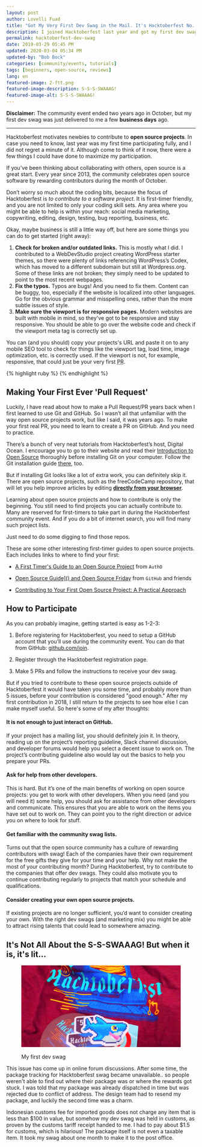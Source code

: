 ```yaml
---
layout: post
author: Lovelli Fuad
title: "Got My Very First Dev Swag in the Mail. It's Hacktoberfest No. 5!"
description: I joined Hacktoberfest last year and got my first dev swag this year. You too can take part in this community event this October. 
permalink: hacktoberfest-dev-swag
date: 2019-03-29 05:45 PM
updated: 2020-03-04 05:34 PM
updated-by: "Bob Bock"
categories: [community/events, tutorials]
tags: [beginners, open-source, reviews]
lang: en
featured-image: 2-ftt.png
featured-image-description: S-S-S-SWAAAG!
featured-image-alt: S-S-S-SWAAAG!
---
```


<div class="mb-4 lead"><b>Disclaimer:</b> The community event ended two years ago in October, but my first dev swag was just delivered to me a few <b>business days</b> ago.</div>

<hr class="mt-2 mb-4">

Hacktoberfest motivates newbies to contribute to **open source projects**. In case you need to know, last year was my first time participating fully, and I did not regret a minute of it. Although come to think of it now, there were a few things I could have done to maximize my participation. 

If you’ve been thinking about collaborating with others, open source is a great start. Every year since 2013, the community celebrates open source software by rewarding contributors during the month of October. 

Don’t worry so much about the coding bits, because the focus of Hacktoberfest is *to contribute to a software project*. It is first-timer friendly, and you are not limited to only your coding skill sets. Any area where you might be able to help is within your reach: social media marketing, copywriting, editing, design, testing, bug reporting, business, etc.

Okay, maybe business is still a little way off, but here are some things you can do to get started (right away):

1. <div class="points mt-4 ml-3"><b><span class="grey">Check for broken and/or outdated links.</span></b> This is mostly what I did. I contributed to a WebDevStudio project creating WordPress starter themes, so there were plenty of links referencing WordPress’s Codex, which has moved to a different subdomain but still at Wordpress.org. Some of these links are not broken; they simply need to be updated to point to the most recent webpages.</div> 

2. <div class="mt-2 ml-3"><b><span class="grey">Fix the typos.</span></b> Typos are bugs! And you need to fix them. Content can be buggy, too, especially if the website is localized into other languages. Go for the obvious grammar and misspelling ones, rather than the more subtle issues of style.</div> 

3. <div class="mt-2 ml-3 mb-4"><b><span class="grey">Make sure the viewport is for responsive pages.</span></b> Modern websites are built with mobile in mind, so they've got to be responsive and stay responsive. You should be able to go over the website code and check if the viewport meta tag is correctly set up.</div>

You can (and you should) copy your projects's URL and paste it on to any mobile SEO tool to check for things like the viewport tag, load time, image optimization, etc. is correctly used. If the viewport is not, for example, responsive, that could just be your very first <abbr title="Pull Reuqest">PR</abbr>.

{% highlight ruby %}
  <meta name=viewport content="width=device-width, initial-scale=1">
{% endhighlight %}

<div class="mt-4 mb-4"><h2><span class="grey">Making Your First Ever 'Pull Request'</span></h2></div>

Luckily, I have read about how to make a Pull Request/PR years back when I first learned to use Git and GitHub. So I wasn’t all that unfamiliar with the way open source projects work, but like I said, it was years ago. To make your first real PR, you need to learn to create a PR on GitHub. And you need to practice. 

There’s a bunch of very neat tutorials from Hacktoberfest’s host, Digital Ocean. I encourage you to go to their website and read their <a href="https://www.digitalocean.com/community/tutorial_series/an-introduction-to-open-source" class="pinklink">Introduction to Open Source</a> thoroughly before installing Git on your computer. Follow the Git installation guide <a href="https://www.digitalocean.com/community/tutorials/how-to-contribute-to-open-source-getting-started-with-git#contributing-to-open-source-projects" class="blue">there</a>, too. 

But if installing Git looks like a lot of extra work, you can definitely skip it. There are open source projects, such as the freeCodeCamp repository, that will let you help improve articles by editing <a href="https://medium.freecodecamp.org/hacktoberfest-2018-how-you-can-get-your-free-shirt-even-if-youre-new-to-coding-96080dd0b01b" class="blue"><b>directly from your browser</b></a>. 

Learning about open source projects and how to contribute is only the beginning. You still need to find projects you can actually contribute to. Many are reserved for first-timers to take part in during the Hacktoberfest community event. And if you do a bit of internet search, you will find many such project lists.

Just need to do some digging to find those repos. 

These are some other interesting first-timer guides to open source projects. Each includes links to where to find your first:

* <a href="https://auth0.com/blog/a-first-timers-guide-to-an-open-source-project/" class="pinklink">A First Timer's Guide to an Open Source Project</a> from <code>AuthO</code>

* <a href="https://opensource.guide/" class="pinklink">Open Source Guide]() and <a href="https://opensourcefriday.com/#participate" class="pinklink">Open Source Friday</a> from <code>GitHub</code> and friends

* <a href="https://blog.devcenter.co/contributing-to-your-first-open-source-project-a-practical-approach-1928c4cbdae" class="pinklink">Contributing to Your First Open Source Project: A Practical Approach</a>

<div class="mt-4 mb-4"><h2><span class="grey">How to Participate</span></h2></div>

As you can probably imagine, getting started is easy as 1-2-3: 

1.	Before registering for Hacktoberfest, you need to setup a GitHub account that you’ll use during the community event. You can do that from GitHub: <a href="https://github.com/join" class="blue">github.com/join</a>.

2.	Register through the Hacktoberfest registration page. 

3.	Make 5 PRs and follow the instructions to receive your dev swag. 

But if you tried to contribute to these open source projects outside of Hacktoberfest it would have taken you some time, and probably more than 5 issues, before your contribution is considered "good enough." After my first contribution in 2018, I still return to the projects to see how else I can make myself useful. So here's some of my after thoughts:

<div class="mt-4 mb-4"><h4><span class="grey">It is not enough to just interact on GitHub.</span></h4></div>

If your project has a mailing list, you should definitely join it. In theory, reading up on the project’s reporting guideline, Slack channel discussion, and developer forums would help you select a decent issue to work on. The project’s contributing guideline also would lay out the basics to help you prepare your PRs. 

<div class="mt-4 mb-4"><h4><span class="grey">Ask for help from other developers.</span></h4></div>

This is hard. But it’s one of the main benefits of working on open source projects: you get to work with other developers. When you need (and you will need it) some help, you should ask for assistance from other developers and communicate. This ensures that you are able to work on the items you have set out to work on. They can point you to the right direction or advice you on where to look for stuff. 

<div class="mt-4 mb-4"><h4><span class="grey">Get familiar with the community swag lists.</span></h4></div>

Turns out that the open source community has a culture of rewarding contributors with swag! Each of the companies have their own requirement for the free gifts they give for your time and your help. Why not make the most of your contributing month? During Hacktoberfest, try to contribute to the companies that offer dev swags. They could also motivate you to continue contributing regularly to projects that match your schedule and qualifications. 

<div class="mt-4 mb-4"><h4><span class="grey">Consider creating your own open source projects.</span></h4></div>

If existing projects are no longer sufficient, you’d want to consider creating your own. With the right dev swags (and marketing mix) you might be able to attract rising talents that could lead to somewhere amazing. 

<div class="mt-4 mb-4"><h2><span class="grey">It's Not All About the S-S-SWAAAG! But when it is, it's lit...</span></h2></div>

<figure class="figure-img img-fluid rounded mb-4">
  <img src="/assets/image/2-ftt.png" class="figure-img img-fluid rounded" alt="Finally got my swag in the mail">
  <p class="alpha">My first dev swag</p>
</figure>

This issue has come up in online forum discussions. After some time, the package tracking for Hacktoberfest swag became unavailable.. so people weren't able to find out where their package was or where the rewards got stuck. I was told that my package was already dispatched in time but was rejected due to conflict of address. The design team had to resend my package, and luckily the second time was a charm. 

Indonesian customs fee for imported goods does not charge any item that is less than $100 in value, but somehow my dev swag was held in customs, as proven by the customs tariff receipt handed to me. I had to pay about $1.5 for customs, which is hilarious! The package itself is not even a taxable item. It took my swag about one month to make it to the post office.  
